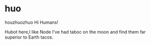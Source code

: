 # huo
houzhuozhuo
Hi Humans!

Hubot here,I like Node
I've had taboc on the moon and find them far superior to Earth tacos.

